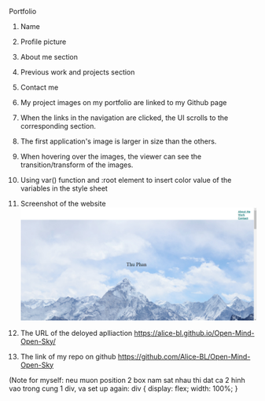 Portfolio
1. Name
2. Profile picture
3. About me section
4. Previous work and projects section
5. Contact me
6. My project images on my portfolio are linked to my Github page
7. When the links in the navigation are clicked, the UI scrolls to the corresponding section.
8. The first application's image is larger in size than the others.
9. When hovering over the images, the viewer can see the transition/transform of the images.
10. Using var() function and :root element to insert  color value of the variables in the style sheet


11. Screenshot of the website
![portfolio](https://raw.githubusercontent.com/Alice-BL/Open-Mind-Open-Sky/main/assets/images/Capture.PNG)

12. The URL of the deloyed aplliaction
https://alice-bl.github.io/Open-Mind-Open-Sky/

13. The link of my repo on github
https://github.com/Alice-BL/Open-Mind-Open-Sky

(Note for myself: neu muon position 2 box nam sat nhau thi dat ca 2 hinh vao trong cung 1 div, va set up again:
div {
    display: flex;
    width: 100%;
}

